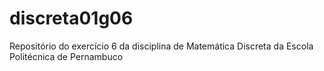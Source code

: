 # discreta01g06
Repositório do exercício 6 da disciplina de Matemática Discreta da Escola Politécnica de Pernambuco
